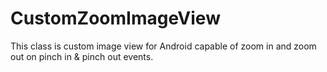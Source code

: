 CustomZoomImageView
===================

This class is custom image view for Android capable of zoom in and zoom out on pinch in &amp; pinch out events.
